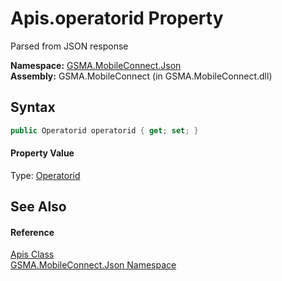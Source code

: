 Apis.operatorid Property
========================
Parsed from JSON response

**Namespace:** [GSMA.MobileConnect.Json][1]  
**Assembly:** GSMA.MobileConnect (in GSMA.MobileConnect.dll)

Syntax
------

```csharp
public Operatorid operatorid { get; set; }
```

#### Property Value
Type: [Operatorid][2]

See Also
--------

#### Reference
[Apis Class][3]  
[GSMA.MobileConnect.Json Namespace][1]  

[1]: ../README.md
[2]: ../Operatorid/README.md
[3]: README.md
[4]: ../../_icons/Help.png